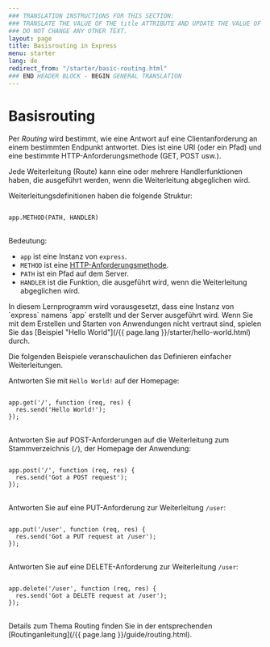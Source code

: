 ```yaml
---
### TRANSLATION INSTRUCTIONS FOR THIS SECTION:
### TRANSLATE THE VALUE OF THE title ATTRIBUTE AND UPDATE THE VALUE OF THE lang ATTRIBUTE.
### DO NOT CHANGE ANY OTHER TEXT.
layout: page
title: Basisrouting in Express
menu: starter
lang: de
redirect_from: "/starter/basic-routing.html"
### END HEADER BLOCK - BEGIN GENERAL TRANSLATION
---
```


# Basisrouting

Per *Routing* wird bestimmt, wie eine Antwort auf eine Clientanforderung an einem bestimmten Endpunkt antwortet. Dies ist eine URI (oder ein Pfad) und eine bestimmte HTTP-Anforderungsmethode (GET, POST usw.).

Jede Weiterleitung (Route) kann eine oder mehrere Handlerfunktionen haben, die ausgeführt werden, wenn die Weiterleitung abgeglichen wird.

Weiterleitungsdefinitionen haben die folgende Struktur:
<pre>
<code class="language-javascript" translate="no">
app.METHOD(PATH, HANDLER)
</code>
</pre>

Bedeutung:

- `app` ist eine Instanz von `express`.
- `METHOD` ist eine [HTTP-Anforderungsmethode](http://en.wikipedia.org/wiki/Hypertext_Transfer_Protocol).
- `PATH` ist ein Pfad auf dem Server.
- `HANDLER` ist die Funktion, die ausgeführt wird, wenn die Weiterleitung abgeglichen wird.

<div class="doc-box doc-notice" markdown="1">
In diesem Lernprogramm wird vorausgesetzt, dass eine Instanz von `express` namens `app` erstellt und der Server ausgeführt wird. Wenn Sie mit dem Erstellen und Starten von Anwendungen nicht vertraut sind, spielen Sie das [Beispiel "Hello World"](/{{ page.lang }}/starter/hello-world.html) durch.
</div>

Die folgenden Beispiele veranschaulichen das Definieren einfacher Weiterleitungen.

Antworten Sie mit `Hello World!` auf der Homepage:

<pre>
<code class="language-javascript" translate="no">
app.get('/', function (req, res) {
  res.send('Hello World!');
});
</code>
</pre>

Antworten Sie auf POST-Anforderungen auf die Weiterleitung zum Stammverzeichnis (`/`), der Homepage der Anwendung:

<pre>
<code class="language-javascript" translate="no">
app.post('/', function (req, res) {
  res.send('Got a POST request');
});
</code>
</pre>

Antworten Sie auf eine PUT-Anforderung zur Weiterleitung `/user`:

<pre>
<code class="language-javascript" translate="no">
app.put('/user', function (req, res) {
  res.send('Got a PUT request at /user');
});
</code>
</pre>

Antworten Sie auf eine DELETE-Anforderung zur Weiterleitung `/user`:

<pre>
<code class="language-javascript" translate="no">
app.delete('/user', function (req, res) {
  res.send('Got a DELETE request at /user');
});
</code>
</pre>

Details zum Thema Routing finden Sie in der entsprechenden [Routinganleitung](/{{ page.lang }}/guide/routing.html).
